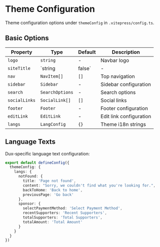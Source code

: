 # Theme Configuration

Theme configuration options under `themeConfig` in `.vitepress/config.ts`.

## Basic Options

| Property | Type | Default | Description |
| --- | --- | --- | --- |
| `logo` | `string` | - | Navbar logo |
| `siteTitle` | `string | false` | - | Navbar title |
| `nav` | `NavItem[]` | `[]` | Top navigation |
| `sidebar` | `Sidebar` | - | Sidebar configuration |
| `search` | `SearchOptions` | - | Search options |
| `socialLinks` | `SocialLink[]` | `[]` | Social links |
| `footer` | `Footer` | - | Footer configuration |
| `editLink` | `EditLink` | - | Edit link configuration |
| `langs` | `LangConfig` | `{}` | Theme i18n strings |

## Language Texts

Dux-specific language text configuration:

```typescript
export default defineConfig({
  themeConfig: {
    langs: {
      notFound: {
        title: 'Page not found',
        content: "Sorry, we couldn't find what you're looking for.",
        backToHome: 'Back to home',
        previousPage: 'Go back'
      },
      sponsor: {
        selectPaymentMethod: 'Select Payment Method',
        recentSupporters: 'Recent Supporters',
        totalSupporters: 'Total Supporters',
        totalAmount: 'Total Amount'
      }
    }
  }
})
```